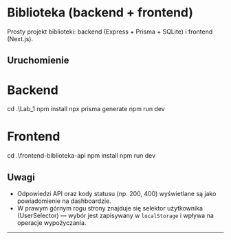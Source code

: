 # Biblioteka (backend + frontend)

Prosty projekt biblioteki: backend (Express + Prisma + SQLite) i frontend (Next.js).

## Uruchomienie

# Backend
cd .\Lab_1
npm install
npx prisma generate
npm run dev

# Frontend
cd .\frontend-biblioteka-api
npm install
npm run dev

## Uwagi
- Odpowiedzi API oraz kody statusu (np. 200, 400) wyświetlane są jako powiadomienie na dashboardzie.
- W prawym górnym rogu strony znajduje się selektor użytkownika (UserSelector) — wybór jest zapisywany w `localStorage` i wpływa na operacje wypożyczania.

---
